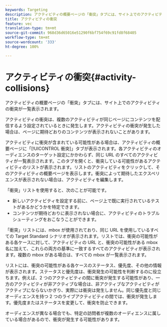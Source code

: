 ```yaml
---
keywords: Targeting
description: アクティビティの概要ページの「衝突」タブには、サイト上でのアクティビティの衝突が一覧表示されます。
title: アクティビティの衝突
feature: vec
translation-type: tm+mt
source-git-commit: 968d36d65016e51290f6bf754f69c91fd8f68405
workflow-type: tm+mt
source-wordcount: '333'
ht-degree: 100%

---
```



# アクティビティの衝突{#activity-collisions}

アクティビティの概要ページの「衝突」タブには、サイト上でのアクティビティの衝突が一覧表示されます。

アクティビティの衝突は、複数のアクティビティが同じページにコンテンツを配信するよう設定されているときに発生します。アクティビティの衝突が発生した場合は、ページに期待どおりのコンテンツが表示されないことがあります。

アクティビティに衝突が含まれている可能性がある場合は、アクティビティの概要ページに「[!UICONTROL 衝突]」タブが表示されます。各アクティビティのオーディエンスのターゲット設定にかかわらず、同じ URL のすべてのアクティビティが一覧表示されます。このタブを開くと、衝突している可能性があるアクティビティのリストが表示されます。リストのアクティビティをクリックして、そのアクティビティの概要ページを表示します。衝突によって期待したエクスペリエンスが表示されない場合は、アクティビティを編集します。

「衝突」リストを使用すると、次のことが可能です。

* 新しいアクティビティを設定する前に、ページ上で既に実行されているテストがあるかどうかを特定できます。
* コンテンツが期待どおりに表示されない場合に、アクティビティのトラブルシューティングをおこなうことができます。

「衝突」リストには、mbox が使用されており、同じ URL を使用しているすべての Target Standard シナリオが表示されます。リストでは、衝突の可能性がある各ケースに対して、アクティビティの URL と、衝突の可能性がある mbox 名に加えて、これらの両方の基準に一致するすべてのアクティビティが表示されます。複数の mbox がある場合は、すべての mbox が一覧表示されます。

リストには、衝突の可能性がある各ケースのステータス、優先度、その他の情報が表示されます。ステータスと優先度は、衝突発生の可能性を判断するのに役立ちます。例えば、2 つのアクティビティの間に衝突が発生する可能性があり、一方のアクティビティが非アクティブな場合は、非アクティブなアクティビティがアクティブにならないかぎり、実際には衝突は発生しません。同じ優先度と同じオーディエンスを持つ 2 つのライブアクティビティの間では、衝突が発生します。優先度またはステータスを変更して、衝突を防止できます。

オーディエンスが異なる場合でも、特定の訪問者が複数のオーディエンスに属している場合があるので、衝突が発生する可能性があります。
